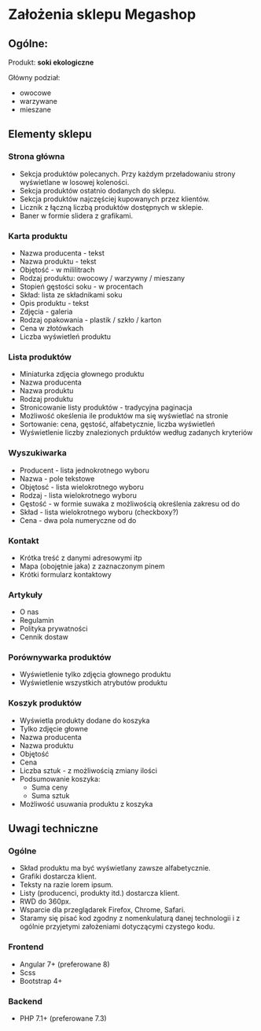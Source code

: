 # Założenia sklepu Megashop

## Ogólne:

Produkt: **soki ekologiczne**

Główny podział:
* owocowe
* warzywane
* mieszane

## Elementy sklepu

### Strona główna

* Sekcja produktów polecanych. Przy każdym przeładowaniu strony wyświetlane w losowej koleności.
* Sekcja produktów ostatnio dodanych do sklepu.
* Sekcja produktów najczęściej kupowanych przez klientów.
* Licznik z łączną liczbą produktów dostępnych w sklepie.
* Baner w formie slidera z grafikami.

### Karta produktu

* Nazwa producenta - tekst
* Nazwa produktu - tekst
* Objętość - w mililitrach
* Rodzaj produktu: owocowy / warzywny / mieszany
* Stopień gęstości soku - w procentach
* Skład: lista ze składnikami soku
* Opis produktu - tekst
* Zdjęcia - galeria
* Rodzaj opakowania - plastik / szkło / karton
* Cena w złotówkach
* Liczba wyświetleń produktu

### Lista produktów

* Miniaturka zdjęcia głownego produktu
* Nazwa producenta
* Nazwa produktu
* Rodzaj produktu
* Stronicowanie listy produktów - tradycyjna paginacja
* Możliwość okeślenia ile produktów ma się wyświetlać na stronie
* Sortowanie: cena, gęstość, alfabetycznie, liczba wyświetleń
* Wyświetlenie liczby znalezionych prduktów według zadanych kryteriów

### Wyszukiwarka

* Producent - lista jednokrotnego wyboru
* Nazwa - pole tekstowe
* Objętosć - lista wielokrotnego wyboru
* Rodzaj - lista wielokrotnego wyboru
* Gęstość - w formie suwaka z możliwością określenia zakresu od do
* Skład - lista wielokrotnego wyboru (checkboxy?)
* Cena - dwa pola numeryczne od do

### Kontakt

* Krótka treść z danymi adresowymi itp
* Mapa (obojętnie jaka) z zaznaczonym pinem
* Krótki formularz kontaktowy

### Artykuły

* O nas
* Regulamin
* Polityka prywatności
* Cennik dostaw

### Porównywarka produktów

* Wyświetlenie tylko zdjęcia głownego produktu
* Wyświetlenie wszystkich atrybutów produktu

### Koszyk produktów

* Wyświetla produkty dodane do koszyka
* Tylko zdjęcie głowne
* Nazwa producenta
* Nazwa produktu
* Objętość
* Cena
* Liczba sztuk - z możliwością zmiany ilości
* Podsumowanie koszyka:
    * Suma ceny
    * Suma sztuk
* Możliwość usuwania produktu z koszyka

## Uwagi techniczne

### Ogólne

* Skład produktu ma być wyświetlany zawsze alfabetycznie.
* Grafiki dostarcza klient.
* Teksty na razie lorem ipsum.
* Listy (producenci, produkty itd.) dostarcza klient.
* RWD do 360px.
* Wsparcie dla przeglądarek Firefox, Chrome, Safari.
* Staramy się pisać kod zgodny z nomenkulaturą danej technologii i z ogólnie przyjetymi założeniami dotyczącymi czystego kodu.

### Frontend

* Angular 7+ (preferowane 8)
* Scss
* Bootstrap 4+

### Backend

* PHP 7.1+ (preferowane 7.3)
